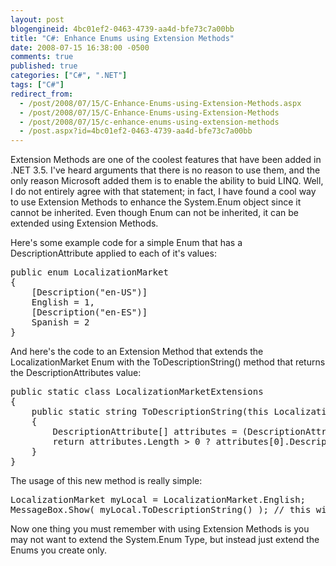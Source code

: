 ```yaml
---
layout: post
blogengineid: 4bc01ef2-0463-4739-aa4d-bfe73c7a00bb
title: "C#: Enhance Enums using Extension Methods"
date: 2008-07-15 16:38:00 -0500
comments: true
published: true
categories: ["C#", ".NET"]
tags: ["C#"]
redirect_from: 
  - /post/2008/07/15/C-Enhance-Enums-using-Extension-Methods.aspx
  - /post/2008/07/15/C-Enhance-Enums-using-Extension-Methods
  - /post/2008/07/15/c-enhance-enums-using-extension-methods
  - /post.aspx?id=4bc01ef2-0463-4739-aa4d-bfe73c7a00bb
---
```

<!-- more -->

Extension Methods are one of the coolest features that have been added in .NET 3.5. I've heard arguments that there is no reason to use them, and the only reason Microsoft added them is to enable the ability to buid LINQ. Well, I do not entirely agree with that statement; in fact, I have found a cool way to use Extension Methods to enhance the System.Enum object since it cannot be inherited. Even though Enum can not be inherited, it can be extended using Extension Methods.

Here's some example code for a simple Enum that has a DescriptionAttribute applied to each of it's values:
<pre class="brush: c-sharp; first-line: 1; tab-size: 4; toolbar: false; ">public enum LocalizationMarket
{
    [Description("en-US")]
    English = 1,
    [Description("en-ES")]
    Spanish = 2
}</pre>

And here's the code to an Extension Method that extends the LocalizationMarket Enum with the ToDescriptionString() method that returns the DescriptionAttributes value:
<pre class="brush: c-sharp; first-line: 1; tab-size: 4; toolbar: false; ">public static class LocalizationMarketExtensions
{
    public static string ToDescriptionString(this LocalizationMarket val)
    {
        DescriptionAttribute[] attributes = (DescriptionAttribute[])val.GetType().GetField(val.ToString()).GetCustomAttributes(typeof(DescriptionAttribute), false);
        return attributes.Length > 0 ? attributes[0].Description : string.Empty;
    }
}</pre>

The usage of this new method is really simple:
<pre class="brush: c-sharp; first-line: 1; tab-size: 4; toolbar: false; ">LocalizationMarket myLocal = LocalizationMarket.English;
MessageBox.Show( myLocal.ToDescriptionString() ); // this will show "en-US" in the MessageBox that's shown</pre>

Now one thing you must remember with using Extension Methods is you may not want to extend the System.Enum Type, but instead just extend the Enums you create only.
